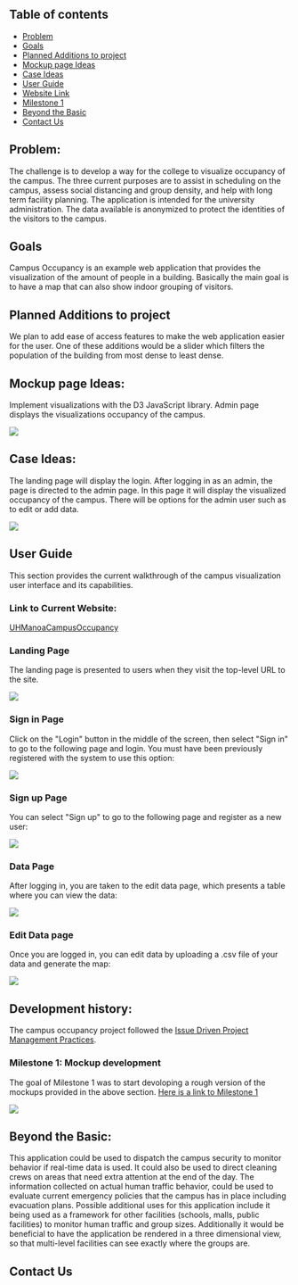 ## Table of contents
* [Problem](#problem)
* [Goals](#goals)
* [Planned Additions to project](#planned-additions-to-project)
* [Mockup page Ideas](#mockup-page-ideas)
* [Case Ideas](#case-ideas)
* [User Guide](#user-guide)
* [Website Link](#link-to-current-website)
* [Milestone 1](#milestone-1-mockup-development)
* [Beyond the Basic](#beyond-the-basic)
* [Contact Us](#contact-us)

## Problem:
The challenge is to develop a way for the college to visualize occupancy of the campus.  The three current purposes are to assist in scheduling on the campus, assess social distancing and group density, and help with long term facility planning.  The application is intended for the university administration. The data available is anonymized to protect the identities of the visitors to the campus. 

## Goals

Campus Occupancy is an example web application that provides the visualization of the amount of people in a building. Basically the main goal is to have a map that can also show indoor grouping of visitors. 

## Planned Additions to project

We plan to add ease of access features to make the web application easier for the user. One of these additions would be a slider which filters the population of the building from most dense to least dense. 
 
 
## Mockup page Ideas:
Implement visualizations with the D3 JavaScript library. 
Admin page displays the visualizations occupancy of the campus.

![](images/FRONT-PAGE.jpg)

## Case Ideas:
The landing page will display the login. After logging in as an admin, the page is directed to the admin page. In this page it will display the visualized occupancy of the campus. There will be options for the admin user such as to edit or add data.

![](images/ADMIN-PAGE.jpg)

## User Guide

This section provides the current walkthrough of the campus visualization user interface and its capabilities.

### Link to Current Website: 
[UHManoaCampusOccupancy](http://164.90.146.203/#/)

### Landing Page

The landing page is presented to users when they visit the top-level URL to the site.

![](images/M1-LANDINGPAGE.png)

### Sign in Page 
Click on the "Login" button in the middle of the screen, then select "Sign in" to go to the following page and login. You must have been previously registered with the system to use this option:

![](images/M1-LOGINPAGE.png)

### Sign up Page 
You can select "Sign up" to go to the following page and register as a new user:

![](images/M1-SIGNUPPAGE.png)

### Data Page 
After logging in, you are taken to the edit data page, which presents a table where you can view the data:


![](images/M1-DATAPAGEUSER.png)

### Edit Data page 

Once you are logged in, you can edit data by uploading a .csv file of your data and generate the map:

![](images/M1-EDITDATAPAGE.png)

## Development history:
The campus occupancy project followed the [Issue Driven Project Management Practices](http://courses.ics.hawaii.edu/ics314f19/modules/project-management/).

### Milestone 1: Mockup development
The goal of Milestone 1 was to start devoloping a rough version of the mockups provided in the above section.
[Here is a link to Milestone 1](https://github.com/campus-occupancy/campus-occupancy/projects/1)

![](images/M1-page.png)
 
## Beyond the Basic:
This application could be used to dispatch the campus security to monitor behavior if real-time data is used.  It could also be used to direct cleaning crews on areas that need extra attention at the end of the day.  The information collected on actual human traffic behavior, could be used to evaluate current emergency policies that the campus has in place including evacuation plans. 
Possible additional uses for this application include it being used as a framework for other facilities (schools, malls, public facilities) to monitor human traffic and group sizes.  Additionally it would be beneficial to have the application be rendered in a three dimensional view, so that multi-level facilities can see exactly where the groups are. 

## Contact Us
